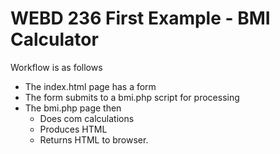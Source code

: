 # WEBD 236 First Example - BMI Calculator

Workflow is as follows
- The index.html page has a form
- The form submits to a bmi.php script for processing
- The bmi.php page then
  - Does com calculations
  - Produces HTML
  - Returns HTML to browser.
